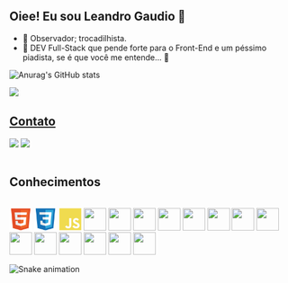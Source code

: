 ## Oiee! Eu sou Leandro Gaudio 🌹

- 🔭 Observador; trocadilhista.
- 🌱 DEV Full-Stack que pende forte para o Front-End e um péssimo piadista, se é que você me entende... 🤣

![Anurag's GitHub stats](https://github-readme-stats.vercel.app/api?username=leandromeda&theme=vision-friendly-dark&show_icons=true)

 <div>
  <a href="https://github.com/leandromeda">
   <img height="170" src="https://github-readme-stats.vercel.app/api/top-langs/?username=leandromeda&layout=compact&langs_count=16&theme=midnight-purple"/>
 
</div>
 
 ## Contato
<div>
<a href="https://www.linkedin.com/leandro-gr/" target="_blank"><img src="https://img.shields.io/badge/-LinkedIn-%230077B5?style=for-the-badge&logo=linkedin&logoColor=white" target="_blank"></a> 
<!-- <a href="https://www.instagram.com/leandjow/" target="_blank"><img src="https://img.shields.io/badge/-Instagram-%23E4405F?style=for-the-badge&logo=instagram&logoColor=white" target="_blank"></a>
<a href="https://wa.me/55015#/" target="_blank"><img src="https://img.shields.io/badge/WhatsApp-25D366?style=for-the-badge&logo=whatsapp&logoColor=white" target="_blank"></a> -->
<a href = "mailto: docente.leandro@gmail.com"><img src="https://img.shields.io/badge/Gmail-D14836?style=for-the-badge&logo=gmail&logoColor=white" target="_blank"></a>
 </br>
</br>
</div>

 ## Conhecimentos
<div style="display: inline_block"><br>
  <img height="40" width="40" src="https://raw.githubusercontent.com/devicons/devicon/master/icons/html5/html5-original.svg">
  <img height="40" width="40" src="https://raw.githubusercontent.com/devicons/devicon/master/icons/css3/css3-original.svg">
  <img height="40" width="40" src="https://raw.githubusercontent.com/devicons/devicon/master/icons/javascript/javascript-plain.svg">
  <img height="40" width="40" src="https://cdn.jsdelivr.net/gh/devicons/devicon/icons/qt/qt-original.svg" />
  <img height="40" width="40" src="https://cdn.jsdelivr.net/gh/devicons/devicon/icons/android/android-plain.svg" />
  <img height="40" width="40" src="https://cdn.jsdelivr.net/gh/devicons/devicon/icons/googlecloud/googlecloud-original.svg" />
  <img height="40" width="40" src="https://cdn.jsdelivr.net/gh/devicons/devicon/icons/azure/azure-original.svg" />
  <img height="40" width="40" src="https://cdn.jsdelivr.net/gh/devicons/devicon/icons/amazonwebservices/amazonwebservices-original.svg" />
  <img height="40" width="40" src="https://cdn.jsdelivr.net/gh/devicons/devicon/icons/vscode/vscode-original.svg" />
  <img height="40" width="40" src="https://cdn.jsdelivr.net/gh/devicons/devicon/icons/python/python-original.svg" />
  <img height="40" width="40" src="https://cdn.jsdelivr.net/gh/devicons/devicon/icons/php/php-plain.svg" />
  <img height="40" width="40" src="https://cdn.jsdelivr.net/gh/devicons/devicon/icons/kubernetes/kubernetes-plain.svg" />
  <img height="40" width="40" src="https://cdn.jsdelivr.net/gh/devicons/devicon/icons/java/java-original.svg" />
  <img height="40" width="40" src="https://cdn.jsdelivr.net/gh/devicons/devicon/icons/msdos/msdos-original.svg" />   
  <img height="40" width="40" src="https://cdn.jsdelivr.net/gh/devicons/devicon/icons/csharp/csharp-original.svg" />
  <img height="40" width="40" src="https://cdn.jsdelivr.net/gh/devicons/devicon/icons/cplusplus/cplusplus-original.svg" />
  <img height="40" width="40" src="https://cdn.jsdelivr.net/gh/devicons/devicon/icons/ubuntu/ubuntu-plain.svg" />
          
</div>
  
<p>
   
  ![Snake animation](https://github.com/Leandromeda/portifolio/blob/main/snake.svg)
 
</div>
